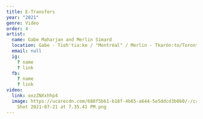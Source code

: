 ```yaml
---
title: E-Transfers
year: "2021"
genre: Video
order: 4
artist:
  name: Gabe Maharjan and Merlin Simard
  location: Gabe - Tioh'tia:ke / "Montréal" / Merlin - Tkarón:to/Toronto
  email: null
  ig:
    ? name
    ? link
  fb:
    ? name
    ? link
video:
  link: oxzZNXxhhp4
  image: https://ucarecdn.com/688f5b61-b18f-4b65-a644-5e5ddcd3b0b0/-/crop/684x513/156,0/-/preview/Screen
    Shot 2021-07-21 at 7.35.41 PM.png
---
```

